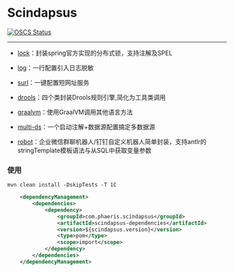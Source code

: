 # Scindapsus

[![OSCS Status](https://www.oscs1024.com/platform/badge/wyhtoString/scindapsus.git.svg?size=small)](https://www.murphysec.com/dr/MaXgg9K4i10g5JVjTI)

------

- [lock]：封装spring官方实现的分布式锁，支持注解及SPEL

- [log]：一行配置引入日志脱敏

- [surl]：一键配置短网址服务

- [drools]：四个类封装Drools规则引擎,简化为工具类调用

- [graalvm]：使用GraalVM调用其他语言方法

- [multi-ds]：一个启动注解+数据源配置搞定多数据源

- [robot]：企业微信群聊机器人/钉钉自定义机器人简单封装，支持antlr的stringTemplate模板语法与从SQL中获取变量参数

[lock]:/lock/README.md

[log]:/log/README.md

[surl]:/surl/README.md

[drools]:/drools/README.md

[graalvm]:/graalvm/README.md

[multi-ds]:/multi-ds/README.md

[robot]:/robot/README.md


### 使用

`mvn clean install -DskipTests -T 1C`
```xml
    <dependencyManagement>
        <dependencies>
            <dependency>
                <groupId>com.phaeris.scindapsus</groupId>
                <artifactId>scindapsus-dependencies</artifactId>
                <version>${scindapsus.version}</version>
                <type>pom</type>
                <scope>import</scope>
            </dependency>
        </dependencies>
    </dependencyManagement>
```

